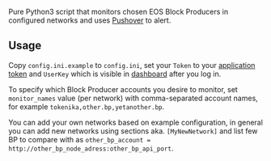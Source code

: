 Pure Python3 script that monitors chosen EOS Block Producers in configured networks and uses [Pushover](https://pushover.net/) to alert.
## Usage
Copy `config.ini.example` to `config.ini`, set your `Token` to your [application token](https://pushover.net/apps) and `UserKey` which is visible in [dashboard](https://pushover.net/) after you log in.

To specify which Block Producer accounts you desire to monitor, set `monitor_names` value (per network) with comma-separated account names, for example `tokenika,other.bp,yetanother.bp`.

You can add your own networks based on example configuration, in general you can add new networks using sections aka. `[MyNewNetwork]` and list few BP to compare with as `other_bp_account = http://other_bp_node_adress:other_bp_api_port`. 

